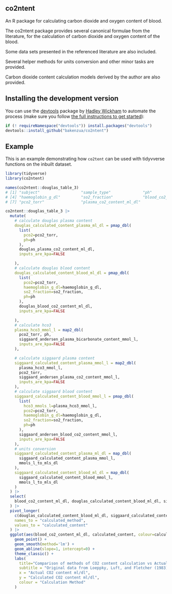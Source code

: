 co2ntent
-------

An R package for calculating carbon dioxide and oxygen content of blood.

The co2ntent package provides several canonical formulae from the
literature, for the calculation of carbon dioxide and oxygen content
of the blood.

Some data sets presented in the referenced literature are also included.

Several helper methods for units conversion and other minor tasks are
provided.

Carbon dioxide content calculation models derived by the author are
also provided.

Installing the development version
-------

You can use the [devtools](https://github.com/hadley/devtools/wiki) package by [Hadley Wickham](http://had.co.nz/) to automate the process (make sure you follow [the full instructions to get started](http://www.rstudio.com/projects/devtools/)):

``` r
if (! requireNamespace("devtools")) install.packages("devtools")
devtools::install_github("bakenzua/co2ntent")
```

Example
-------

This is an example demonstrating how `co2tent` can be used with tidyvverse functions on the inbuilt dataset.

``` r
library(tidyverse)
library(co2ntent)

names(co2ntent::douglas_table_3)
# [1] "subject"                  "sample_type"              "ph"                      
# [4] "haemoglobin_g_dl"         "so2_fraction"             "blood_co2_content_ml_dl" 
# [7] "pco2_torr"                "plasma_co2_content_ml_dl"

co2ntent::douglas_table_3 |>
  mutate(
    # calculate douglas plasma content
    douglas_calculated_content_plasma_ml_dl = pmap_dbl(
      list(
        pco2=pco2_torr,
        ph=ph
      ),
      douglas_plasma_co2_content_ml_dl,
      inputs_are_kpa=FALSE

    ),
    # calculate douglas blood content
    douglas_calculated_content_blood_ml_dl = pmap_dbl(
      list(
        pco2=pco2_torr,
        haemoglobin_g_dl=haemoglobin_g_dl,
        so2_fraction=so2_fraction,
        ph=ph
      ),
      douglas_blood_co2_content_ml_dl,
      inputs_are_kpa=FALSE

    ),
    # calculate hco3
    plasma_hco3_mmol_l = map2_dbl(
      pco2_torr, ph, 
      siggaard_andersen_plasma_bicarbonate_content_mmol_l, 
      inputs_are_kpa=FALSE
    ),

    # calculate siggaard plasma content
    siggaard_calculated_content_plasma_mmol_l = map2_dbl(
      plasma_hco3_mmol_l, 
      pco2_torr, 
      siggaard_andersen_plasma_co2_content_mmol_l, 
      inputs_are_kpa=FALSE
    ),
    # calculate siggaard blood content
    siggaard_calculated_content_blood_mmol_l = pmap_dbl(
      list(
        hco3_mmols_l=plasma_hco3_mmol_l,
        pco2=pco2_torr,
        haemoglobin_g_dl=haemoglobin_g_dl,
        so2_fraction=so2_fraction,
        ph=ph
      ),
      siggaard_andersen_blood_co2_content_mmol_l,
      inputs_are_kpa=FALSE
    ),
    # units conversion
    siggaard_calculated_content_plasma_ml_dl = map_dbl(
      siggaard_calculated_content_plasma_mmol_l, 
      mmols_l_to_mls_dl
    ),
    siggaard_calculated_content_blood_ml_dl = map_dbl(
      siggaard_calculated_content_blood_mmol_l, 
      mmols_l_to_mls_dl
    )
  ) |>
  select(
    blood_co2_content_ml_dl, douglas_calculated_content_blood_ml_dl, siggaard_calculated_content_blood_ml_dl
  ) |>
  pivot_longer(
    c(douglas_calculated_content_blood_ml_dl, siggaard_calculated_content_blood_ml_dl),
    names_to = "calculated_method",
    values_to = "calculated_content"
  ) |>
  ggplot(aes(blood_co2_content_ml_dl, calculated_content, colour=calculated_method)) + 
    geom_point() +
    geom_smooth(method='lm') +
    geom_abline(slope=1, intercept=0) + 
    theme_classic() +
    labs(
      title="Comparison of methods of CO2 content calculation vs Actual Content",
      subtitle = "Original data from Loeppky, Luft, and Fletcher (1983)",
      x = "Actual CO2 content ml/dl",
      y = "Calculated CO2 content ml/dl",
      colour = "Calculation Method"
    )



```
